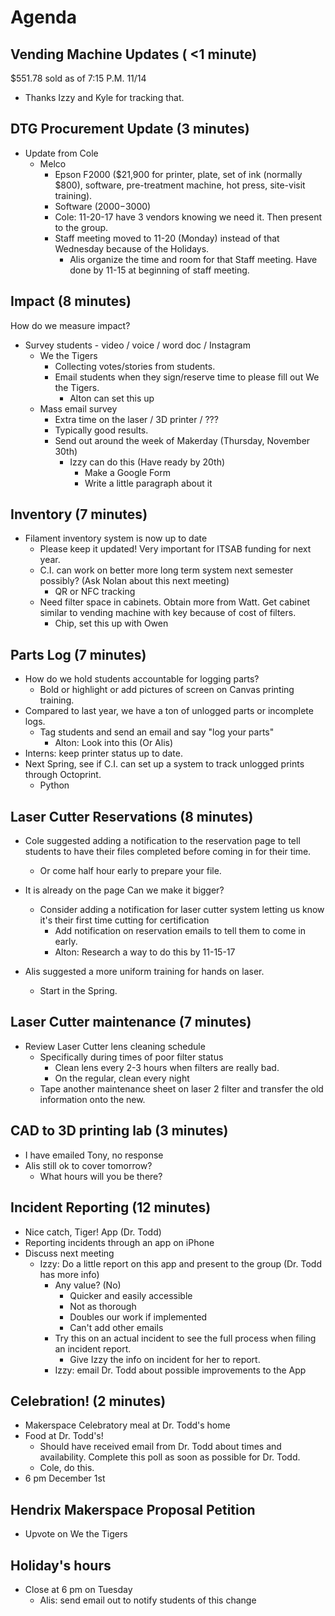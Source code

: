 # Agenda

## Vending Machine Updates ( <1 minute)
$551.78 sold as of 7:15 P.M. 11/14
- Thanks Izzy and Kyle for tracking that.

## DTG Procurement Update (3 minutes)
- Update from Cole
  - Melco
    - Epson F2000 ($21,900 for printer, plate, set of ink (normally $800), software, pre-treatment machine, hot press, site-visit training).
    - Software ($2000-$3000)
    - Cole: 11-20-17 have 3 vendors knowing we need it. Then present to the group.
    - Staff meeting moved to 11-20 (Monday) instead of that Wednesday because of the Holidays.
      - Alis organize the time and room for that Staff meeting. Have done by 11-15 at beginning of staff meeting.

## Impact (8 minutes)
How do we measure impact?
- Survey students - video / voice / word doc / Instagram
  - We the Tigers
    - Collecting votes/stories from students.
    - Email students when they sign/reserve time to please fill out We the Tigers.
      - Alton can set this up
  - Mass email survey
    - Extra time on the laser / 3D printer / ???
    - Typically good results.
    - Send out around the week of Makerday (Thursday, November 30th)
      - Izzy can do this (Have ready by 20th)
        - Make a Google Form
        - Write a little paragraph about it

## Inventory (7 minutes)
- Filament inventory system is now up to date
  - Please keep it updated! Very important for ITSAB funding for next year.
  - C.I. can work on better more long term system next semester possibly? (Ask Nolan about this next meeting)
    - QR or NFC tracking
  - Need filter space in cabinets. Obtain more from Watt. Get cabinet similar to vending machine with key because of cost of filters.
    - Chip, set this up with Owen

## Parts Log (7 minutes)
- How do we hold students accountable for logging parts?
  - Bold or highlight or add pictures of screen on Canvas printing training.
- Compared to last year, we have a ton of unlogged parts or incomplete logs.
  - Tag students and send an email and say "log your parts"
    - Alton: Look into this (Or Alis)
- Interns: keep printer status up to date.
- Next Spring, see if C.I. can set up a system to track unlogged prints through Octoprint.
  - Python

## Laser Cutter Reservations (8 minutes)
- Cole suggested adding a notification to the reservation page to tell students to have their files completed before coming in for their time.
  - Or come half hour early to prepare your file.
- It is already on the page
  Can we make it bigger?
  - Consider adding a notification for laser cutter system letting us know it's their first time cutting for certification
    - Add notification on reservation emails to tell them to come in early.
    - Alton: Research a way to do this by 11-15-17

- Alis suggested a more uniform training for hands on laser.
  - Start in the Spring.


## Laser Cutter maintenance (7 minutes)
- Review Laser Cutter lens cleaning schedule
  - Specifically during times of poor filter status
    - Clean lens every 2-3 hours when filters are really bad.
    - On the regular, clean every night
  - Tape another maintenance sheet on laser 2 filter and transfer the old information onto the new.

## CAD to 3D printing lab (3 minutes)
- I have emailed Tony, no response
- Alis still ok to cover tomorrow?
  - What hours will you be there?

## Incident Reporting (12 minutes)
- Nice catch, Tiger! App (Dr. Todd)
- Reporting incidents through an app on iPhone
- Discuss next meeting
  - Izzy: Do a little report on this app and present to the group (Dr. Todd has more info)
    - Any value? (No)
      - Quicker and easily accessible
      - Not as thorough
      - Doubles our work if implemented
      - Can't add other emails
    - Try this on an actual incident to see the full process when filing an incident report.
      - Give Izzy the info on incident for her to report.
    - Izzy: email Dr. Todd about possible improvements to the App

## Celebration! (2 minutes)
- Makerspace Celebratory meal at Dr. Todd's home
- Food at Dr. Todd's!
  - Should have received email from Dr. Todd about times and availability. Complete this poll as soon as possible for Dr. Todd.
  - Cole, do this.
- 6 pm December 1st

## Hendrix Makerspace Proposal Petition
- Upvote on We the Tigers

## Holiday's hours
- Close at 6 pm on Tuesday
  - Alis: send email out to notify students of this change
